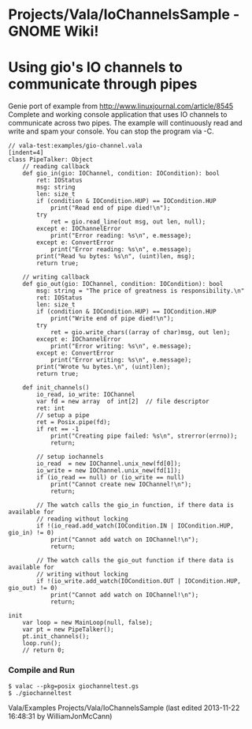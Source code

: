 # Projects/Vala/IoChannelsSample - GNOME Wiki!

# Using gio's IO channels to communicate through pipes
Genie port of example from http://www.linuxjournal.com/article/8545 Complete and
working console application that uses IO channels to communicate across two
pipes. The example will continuously read and write and spam your console.  You
can stop the program via <Ctrl>-C.

```genie
// vala-test:examples/gio-channel.vala
[indent=4]
class PipeTalker: Object
    // reading callback
    def gio_in(gio: IOChannel, condition: IOCondition): bool
        ret: IOStatus
        msg: string
        len: size_t
        if (condition & IOCondition.HUP) == IOCondition.HUP
            print("Read end of pipe died!\n");
        try
            ret = gio.read_line(out msg, out len, null);
        except e: IOChannelError
            print("Error reading: %s\n", e.message);
        except e: ConvertError
            print("Error reading: %s\n", e.message);
        print("Read %u bytes: %s\n", (uint)len, msg);
        return true;

    // writing callback
    def gio_out(gio: IOChannel, condition: IOCondition): bool
        msg: string = "The price of greatness is responsibility.\n"
        ret: IOStatus
        len: size_t
        if (condition & IOCondition.HUP) == IOCondition.HUP
            print("Write end of pipe died!\n");
        try
            ret = gio.write_chars((array of char)msg, out len);
        except e: IOChannelError
            print("Error writing: %s\n", e.message);
        except e: ConvertError
            print("Error writing: %s\n", e.message);
        print("Wrote %u bytes.\n", (uint)len);
        return true;

    def init_channels()
        io_read, io_write: IOChannel
        var fd = new array  of int[2]  // file descriptor
        ret: int
        // setup a pipe
        ret = Posix.pipe(fd);
        if ret == -1
            print("Creating pipe failed: %s\n", strerror(errno));
            return;

        // setup iochannels
        io_read  = new IOChannel.unix_new(fd[0]);
        io_write = new IOChannel.unix_new(fd[1]);
        if (io_read == null) or (io_write == null)
            print("Cannot create new IOChannel!\n");
            return;

        // The watch calls the gio_in function, if there data is available for 
        // reading without locking
        if !(io_read.add_watch(IOCondition.IN | IOCondition.HUP, gio_in) != 0)
            print("Cannot add watch on IOChannel!\n");
            return;

        // The watch calls the gio_out function if there data is available for 
        // writing without locking
        if !(io_write.add_watch(IOCondition.OUT | IOCondition.HUP, gio_out) != 0)
            print("Cannot add watch on IOChannel!\n");
            return;

init
    var loop = new MainLoop(null, false);
    var pt = new PipeTalker();
    pt.init_channels();
    loop.run();
    // return 0;
```

### Compile and Run

```shell
$ valac --pkg=posix giochanneltest.gs
$ ./giochanneltest
```

Vala/Examples Projects/Vala/IoChannelsSample
    (last edited 2013-11-22 16:48:31 by WilliamJonMcCann)
